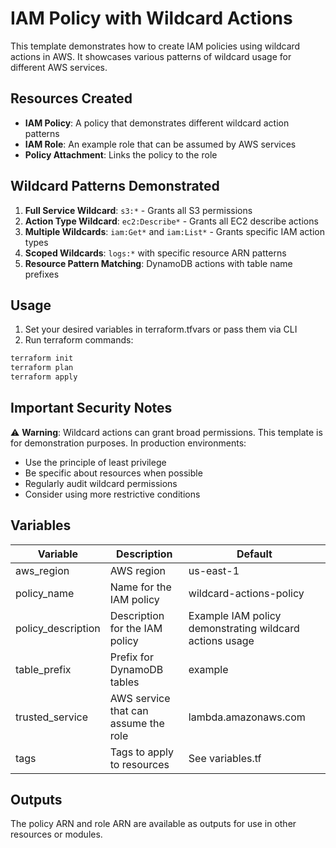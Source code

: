 # IAM Policy with Wildcard Actions

This template demonstrates how to create IAM policies using wildcard actions in AWS. It showcases various patterns of wildcard usage for different AWS services.

## Resources Created

- **IAM Policy**: A policy that demonstrates different wildcard action patterns
- **IAM Role**: An example role that can be assumed by AWS services
- **Policy Attachment**: Links the policy to the role

## Wildcard Patterns Demonstrated

1. **Full Service Wildcard**: `s3:*` - Grants all S3 permissions
2. **Action Type Wildcard**: `ec2:Describe*` - Grants all EC2 describe actions
3. **Multiple Wildcards**: `iam:Get*` and `iam:List*` - Grants specific IAM action types
4. **Scoped Wildcards**: `logs:*` with specific resource ARN patterns
5. **Resource Pattern Matching**: DynamoDB actions with table name prefixes

## Usage

1. Set your desired variables in terraform.tfvars or pass them via CLI
2. Run terraform commands:

```bash
terraform init
terraform plan
terraform apply
```

## Important Security Notes

⚠️ **Warning**: Wildcard actions can grant broad permissions. This template is for demonstration purposes. In production environments:

- Use the principle of least privilege
- Be specific about resources when possible
- Regularly audit wildcard permissions
- Consider using more restrictive conditions

## Variables

| Variable | Description | Default |
|----------|-------------|---------|
| aws_region | AWS region | us-east-1 |
| policy_name | Name for the IAM policy | wildcard-actions-policy |
| policy_description | Description for the IAM policy | Example IAM policy demonstrating wildcard actions usage |
| table_prefix | Prefix for DynamoDB tables | example |
| trusted_service | AWS service that can assume the role | lambda.amazonaws.com |
| tags | Tags to apply to resources | See variables.tf |

## Outputs

The policy ARN and role ARN are available as outputs for use in other resources or modules.

